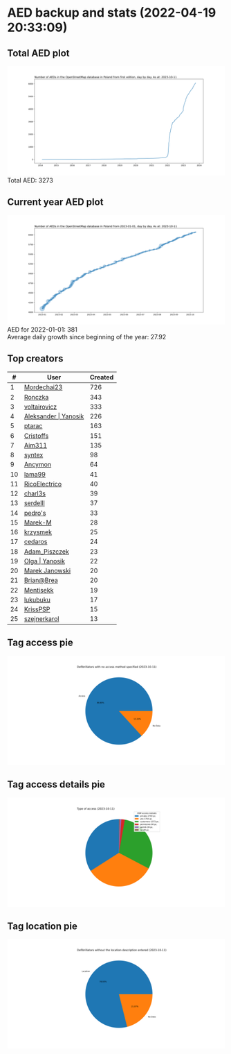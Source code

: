 # AED backup and stats (2022-04-19 20:33:09)


## Total AED plot
![](report_data/total_aed.svg)
Total AED: 3273

## Current year AED plot
![](report_data/current_year_aed.svg)\
AED for 2022-01-01: 381\
Average daily growth since beginning of the year: 27.92

## Top creators
| # | User | Created |
| ------------- | ------------- | ------------- |
| 1 | [Mordechai23](<https://www.openstreetmap.org/user/Mordechai23>) | 726 |
| 2 | [Ronczka](<https://www.openstreetmap.org/user/Ronczka>) | 343 |
| 3 | [voltairovicz](<https://www.openstreetmap.org/user/voltairovicz>) | 333 |
| 4 | [Aleksander &#124; Yanosik](<https://www.openstreetmap.org/user/Aleksander &#124; Yanosik>) | 226 |
| 5 | [ptarac](<https://www.openstreetmap.org/user/ptarac>) | 163 |
| 6 | [Cristoffs](<https://www.openstreetmap.org/user/Cristoffs>) | 151 |
| 7 | [Aim311](<https://www.openstreetmap.org/user/Aim311>) | 135 |
| 8 | [syntex](<https://www.openstreetmap.org/user/syntex>) | 98 |
| 9 | [Ancymon](<https://www.openstreetmap.org/user/Ancymon>) | 64 |
| 10 | [lama99](<https://www.openstreetmap.org/user/lama99>) | 41 |
| 11 | [RicoElectrico](<https://www.openstreetmap.org/user/RicoElectrico>) | 40 |
| 12 | [charl3s](<https://www.openstreetmap.org/user/charl3s>) | 39 |
| 13 | [serdelll](<https://www.openstreetmap.org/user/serdelll>) | 37 |
| 14 | [pedro's](<https://www.openstreetmap.org/user/pedro's>) | 33 |
| 15 | [Marek-M](<https://www.openstreetmap.org/user/Marek-M>) | 28 |
| 16 | [krzysmek](<https://www.openstreetmap.org/user/krzysmek>) | 25 |
| 17 | [cedaros](<https://www.openstreetmap.org/user/cedaros>) | 24 |
| 18 | [Adam_Piszczek](<https://www.openstreetmap.org/user/Adam_Piszczek>) | 23 |
| 19 | [Olga &#124; Yanosik](<https://www.openstreetmap.org/user/Olga &#124; Yanosik>) | 22 |
| 20 | [Marek Janowski](<https://www.openstreetmap.org/user/Marek Janowski>) | 20 |
| 21 | [Brian@Brea](<https://www.openstreetmap.org/user/Brian@Brea>) | 20 |
| 22 | [Mentisekk](<https://www.openstreetmap.org/user/Mentisekk>) | 19 |
| 23 | [lukubuku](<https://www.openstreetmap.org/user/lukubuku>) | 17 |
| 24 | [KrissPSP](<https://www.openstreetmap.org/user/KrissPSP>) | 15 |
| 25 | [szejnerkarol](<https://www.openstreetmap.org/user/szejnerkarol>) | 13 |

## Tag access pie
![](report_data/tag_access.svg)

## Tag access details pie
![](report_data/tag_access_details.svg)

## Tag location pie
![](report_data/tag_location.svg)
